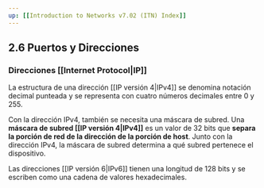 ```yaml
---
up: [[Introduction to Networks v7.02 (ITN) Index]]
---
```

## 2.6 Puertos y Direcciones

### Direcciones [[Internet Protocol|IP]]

La estructura de una dirección [[IP versión 4|IPv4]] se denomina notación decimal punteada y se representa con cuatro números decimales entre 0 y 255.

Con la dirección IPv4, también se necesita una máscara de subred. Una **máscara de subred [[IP versión 4|IPv4]]**  es un valor de 32 bits que **separa la porción de red de la dirección de la porción de host**. Junto con la dirección IPv4, la máscara de subred determina a qué subred pertenece el dispositivo.

Las direcciones [[IP versión 6|IPv6]] tienen una longitud de 128 bits y se escriben como una cadena de valores hexadecimales.
